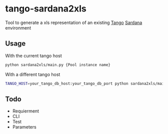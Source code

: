 # tango-sardana2xls

Tool to generate a xls representation of an existing [Tango](https://github.com/tango-controls/pytango.git) [Sardana](https://github.com/sardana-org/sardana) environment

## Usage

With the current tango host
```bash
python sardana2xls/main.py {Pool instance name}
```

With a different tango host
```bash
TANGO_HOST=your_tango_db_host:your_tango_db_port python sardana2xls/main.py {Pool instance name}
```

## Todo
 - Requierment
 - CLI
 - Test
 - Parameters
 
 
